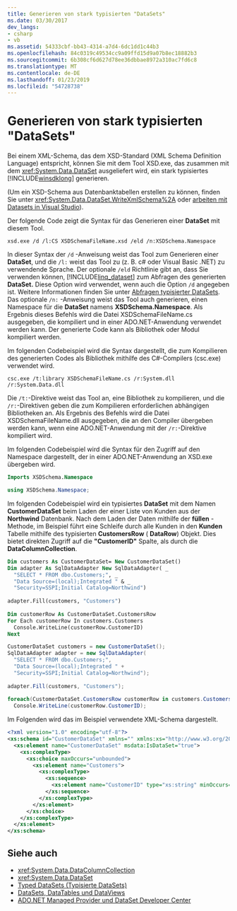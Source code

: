```yaml
---
title: Generieren von stark typisierten "DataSets"
ms.date: 03/30/2017
dev_langs:
- csharp
- vb
ms.assetid: 54333cbf-bb43-4314-a7d4-6dc1dd1c44b3
ms.openlocfilehash: 84c0319c49534cc9a09ffd15d9a07b8ec18882b3
ms.sourcegitcommit: 6b308cf6d627d78ee36dbbae8972a310ac7fd6c8
ms.translationtype: MT
ms.contentlocale: de-DE
ms.lasthandoff: 01/23/2019
ms.locfileid: "54728738"
---
```

# <a name="generating-strongly-typed-datasets"></a>Generieren von stark typisierten "DataSets"
Bei einem XML-Schema, das dem XSD-Standard (XML Schema Definition Language) entspricht, können Sie mit dem Tool <legacyBold>XSD.exe</legacyBold>, das zusammen mit dem <xref:System.Data.DataSet> ausgeliefert wird, ein stark typisiertes [!INCLUDE[winsdklong](../../../../../includes/winsdklong-md.md)] generieren.  
  
 (Um ein XSD-Schema aus Datenbanktabellen erstellen zu können, finden Sie unter <xref:System.Data.DataSet.WriteXmlSchema%2A> oder [arbeiten mit Datasets in Visual Studio](https://msdn.microsoft.com/library/8bw9ksd6.aspx)).  
  
 Der folgende Code zeigt die Syntax für das Generieren einer **DataSet** mit diesem Tool.  
  
```  
xsd.exe /d /l:CS XSDSchemaFileName.xsd /eld /n:XSDSchema.Namespace  
```  
  
 In dieser Syntax der `/d` -Anweisung weist das Tool zum Generieren einer **DataSet**, und die `/l:` weist das Tool zu (z. B. c# oder Visual Basic .NET) zu verwendende Sprache. Der optionale `/eld` Richtlinie gibt an, dass Sie verwenden können, [!INCLUDE[linq_dataset](../../../../../includes/linq-dataset-md.md)] zum Abfragen des generierten **DataSet.** Diese Option wird verwendet, wenn auch die Option `/d` angegeben ist. Weitere Informationen finden Sie unter [Abfragen typisierter DataSets](../../../../../docs/framework/data/adonet/querying-typed-datasets.md). Das optionale `/n:` -Anweisung weist das Tool auch generieren, einen Namespace für die **DataSet** namens **XSDSchema.Namespace**. Als Ergebnis dieses Befehls wird die Datei XSDSchemaFileName.cs ausgegeben, die kompiliert und in einer ADO.NET-Anwendung verwendet werden kann. Der generierte Code kann als Bibliothek oder Modul kompiliert werden.  
  
 Im folgenden Codebeispiel wird die Syntax dargestellt, die zum Kompilieren des generierten Codes als Bibliothek mithilfe des C#-Compilers (csc.exe) verwendet wird.  
  
```  
csc.exe /t:library XSDSchemaFileName.cs /r:System.dll /r:System.Data.dll  
```  
  
 Die `/t:`-Direktive weist das Tool an, eine Bibliothek zu kompilieren, und die `/r:`-Direktiven geben die zum Kompilieren erforderlichen abhängigen Bibliotheken an. Als Ergebnis des Befehls wird die Datei XSDSchemaFileName.dll ausgegeben, die an den Compiler übergeben werden kann, wenn eine ADO.NET-Anwendung mit der `/r:`-Direktive kompiliert wird.  
  
 Im folgenden Codebeispiel wird die Syntax für den Zugriff auf den Namespace dargestellt, der in einer ADO.NET-Anwendung an XSD.exe übergeben wird.  
  
```vb  
Imports XSDSchema.Namespace  
```  
  
```csharp  
using XSDSchema.Namespace;  
```  
  
 Im folgenden Codebeispiel wird ein typisiertes **DataSet** mit dem Namen **CustomerDataSet** beim Laden der einer Liste von Kunden aus der **Northwind** Datenbank. Nach dem Laden der Daten mithilfe der **füllen** -Methode, im Beispiel führt eine Schleife durch alle Kunden in den **Kunden** Tabelle mithilfe des typisierten **CustomersRow** ( **DataRow**) Objekt. Dies bietet direkten Zugriff auf die **"CustomerID"** Spalte, als durch die **DataColumnCollection**.  
  
```vb  
Dim customers As CustomerDataSet= New CustomerDataSet()  
Dim adapter As SqlDataAdapter New SqlDataAdapter( _  
  "SELECT * FROM dbo.Customers;", _  
  "Data Source=(local);Integrated " & _  
  "Security=SSPI;Initial Catalog=Northwind")  
  
adapter.Fill(customers, "Customers")  
  
Dim customerRow As CustomerDataSet.CustomersRow  
For Each customerRow In customers.Customers  
  Console.WriteLine(customerRow.CustomerID)  
Next  
```  
  
```csharp  
CustomerDataSet customers = new CustomerDataSet();  
SqlDataAdapter adapter = new SqlDataAdapter(  
  "SELECT * FROM dbo.Customers;",  
  "Data Source=(local);Integrated " +  
  "Security=SSPI;Initial Catalog=Northwind");  
  
adapter.Fill(customers, "Customers");  
  
foreach(CustomerDataSet.CustomersRow customerRow in customers.Customers)  
  Console.WriteLine(customerRow.CustomerID);  
```  
  
 Im Folgenden wird das im Beispiel verwendete XML-Schema dargestellt.  
  
```xml  
<?xml version="1.0" encoding="utf-8"?>  
<xs:schema id="CustomerDataSet" xmlns="" xmlns:xs="http://www.w3.org/2001/XMLSchema" xmlns:msdata="urn:schemas-microsoft-com:xml-msdata">  
  <xs:element name="CustomerDataSet" msdata:IsDataSet="true">  
    <xs:complexType>  
      <xs:choice maxOccurs="unbounded">  
        <xs:element name="Customers">  
          <xs:complexType>  
            <xs:sequence>  
              <xs:element name="CustomerID" type="xs:string" minOccurs="0" />  
            </xs:sequence>  
          </xs:complexType>  
        </xs:element>  
      </xs:choice>  
    </xs:complexType>  
  </xs:element>  
</xs:schema>  
```  
  
## <a name="see-also"></a>Siehe auch
- <xref:System.Data.DataColumnCollection>
- <xref:System.Data.DataSet>
- [Typed DataSets (Typisierte DataSets)](../../../../../docs/framework/data/adonet/dataset-datatable-dataview/typed-datasets.md)
- [DataSets, DataTables und DataViews](../../../../../docs/framework/data/adonet/dataset-datatable-dataview/index.md)
- [ADO.NET Managed Provider und DataSet Developer Center](https://go.microsoft.com/fwlink/?LinkId=217917)
